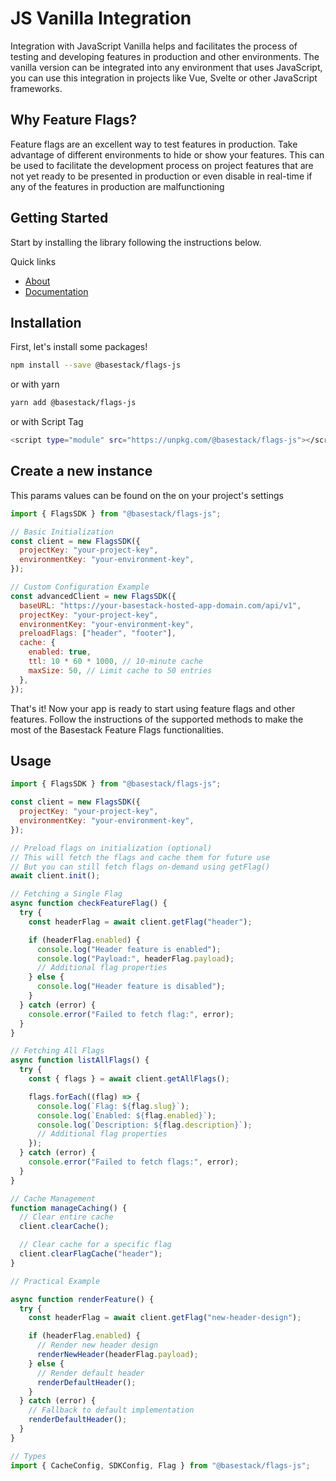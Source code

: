 # JS Vanilla Integration

Integration with JavaScript Vanilla helps and facilitates the process of testing and developing features in production and other environments. The vanilla version can be integrated into any environment that uses JavaScript, you can use this integration in projects like Vue, Svelte or other JavaScript frameworks.

## Why Feature Flags?

Feature flags are an excellent way to test features in production. Take advantage of different environments to hide or show your features. This can be used to facilitate the development process on project features that are not yet ready to be presented in production or even disable in real-time if any of the features in production are malfunctioning

## Getting Started

Start by installing the library following the instructions below.

Quick links

- [About](https://basestack.co/)
- [Documentation](https://docs.basestack.co/)

## Installation

First, let's install some packages!

```bash
npm install --save @basestack/flags-js
```

or with yarn

```bash
yarn add @basestack/flags-js
```

or with Script Tag

```bash
<script type="module" src="https://unpkg.com/@basestack/flags-js"></script>
```

## Create a new instance

This params values can be found on the on your project's settings

```js
import { FlagsSDK } from "@basestack/flags-js";

// Basic Initialization
const client = new FlagsSDK({
  projectKey: "your-project-key",
  environmentKey: "your-environment-key",
});

// Custom Configuration Example
const advancedClient = new FlagsSDK({
  baseURL: "https://your-basestack-hosted-app-domain.com/api/v1",
  projectKey: "your-project-key",
  environmentKey: "your-environment-key",
  preloadFlags: ["header", "footer"],
  cache: {
    enabled: true,
    ttl: 10 * 60 * 1000, // 10-minute cache
    maxSize: 50, // Limit cache to 50 entries
  },
});
```

That's it! Now your app is ready to start using feature flags and other features. Follow the instructions of the supported methods to make the most of the Basestack Feature Flags functionalities.

## Usage

```js
import { FlagsSDK } from "@basestack/flags-js";

const client = new FlagsSDK({
  projectKey: "your-project-key",
  environmentKey: "your-environment-key",
});

// Preload flags on initialization (optional)
// This will fetch the flags and cache them for future use
// But you can still fetch flags on-demand using getFlag()
await client.init();

// Fetching a Single Flag
async function checkFeatureFlag() {
  try {
    const headerFlag = await client.getFlag("header");

    if (headerFlag.enabled) {
      console.log("Header feature is enabled");
      console.log("Payload:", headerFlag.payload);
      // Additional flag properties
    } else {
      console.log("Header feature is disabled");
    }
  } catch (error) {
    console.error("Failed to fetch flag:", error);
  }
}

// Fetching All Flags
async function listAllFlags() {
  try {
    const { flags } = await client.getAllFlags();

    flags.forEach((flag) => {
      console.log(`Flag: ${flag.slug}`);
      console.log(`Enabled: ${flag.enabled}`);
      console.log(`Description: ${flag.description}`);
      // Additional flag properties
    });
  } catch (error) {
    console.error("Failed to fetch flags:", error);
  }
}

// Cache Management
function manageCaching() {
  // Clear entire cache
  client.clearCache();

  // Clear cache for a specific flag
  client.clearFlagCache("header");
}

// Practical Example

async function renderFeature() {
  try {
    const headerFlag = await client.getFlag("new-header-design");

    if (headerFlag.enabled) {
      // Render new header design
      renderNewHeader(headerFlag.payload);
    } else {
      // Render default header
      renderDefaultHeader();
    }
  } catch (error) {
    // Fallback to default implementation
    renderDefaultHeader();
  }
}

// Types
import { CacheConfig, SDKConfig, Flag } from "@basestack/flags-js";
```
